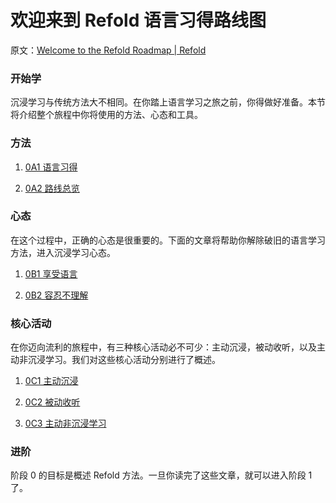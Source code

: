 # 欢迎来到 Refold 语言习得路线图

原文：[Welcome to the Refold Roadmap | Refold](https://refold.la/roadmap/stage-0/overview)

### 开始学

沉浸学习与传统方法大不相同。在你踏上语言学习之旅之前，你得做好准备。本节将介绍整个旅程中你将使用的方法、心态和工具。

### 方法

1. [0A1 语言习得](https://refold.la/roadmap/stage-0/a/language-acquisition)

2. [0A2 路线总览](https://refold.la/roadmap/stage-0/a/roadmap-overview)

### 心态

在这个过程中，正确的心态是很重要的。下面的文章将帮助你解除破旧的语言学习方法，进入沉浸学习心态。

1. [0B1 享受语言](https://refold.la/roadmap/stage-0/b/enjoyment)

2. [0B2 容忍不理解](https://refold.la/roadmap/stage-0/b/tolerate-ambiguity)

### 核心活动

在你迈向流利的旅程中，有三种核心活动必不可少：主动沉浸，被动收听，以及主动非沉浸学习。我们对这些核心活动分别进行了概述。

1. [0C1 主动沉浸](https://refold.la/roadmap/stage-0/c/active-immersion)

2. [0C2 被动收听](https://refold.la/roadmap/stage-0/c/passive-listening)

3. [0C3 主动非沉浸学习](https://refold.la/roadmap/stage-0/c/active-study)

### 进阶

阶段 0 的目标是概述 Refold 方法。一旦你读完了这些文章，就可以进入阶段 1 了。